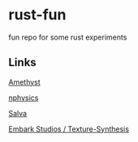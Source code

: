 # rust-fun
fun repo for some rust experiments

## Links

[Amethyst](https://amethyst.rs/)

[nphysics](https://nphysics.org/)

[Salva](https://www.salva.rs/)

[Embark Studios / Texture-Synthesis](https://github.com/EmbarkStudios/texture-synthesis)
